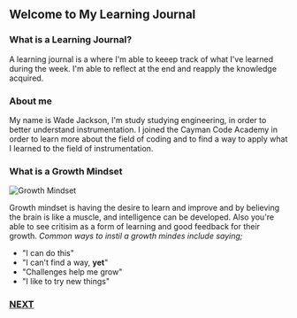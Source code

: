 ## Welcome to My Learning Journal

### What is a Learning Journal?

A learning journal is a where I'm able to keeep track of what I've learned during the week. I'm able to reflect at the end and reapply the knowledge acquired.

### About me

My name is Wade Jackson, I'm study studying engineering, in order to better understand instrumentation. I joined the Cayman Code Academy in order to learn more about the field of coding and to find a way to apply what I learned to the field of instrumentation.

### What is a Growth Mindset

![Growth Mindset](https://miro.medium.com/max/842/1*sL0D3flFssLBJWwyazm3RA.jpeg)

Growth mindset is having the desire to learn and improve and by believing the brain is like a muscle, and intelligence can be developed. Also you're able to see critisim as a form of learning and good feedback for their growth. _Common ways to instil a growth mindes include saying;_ 
* "I can do this"
* "I can't find a way, **yet**"
* "Challenges help me grow"
* "I like to try new things"

### [NEXT](learning-journal/command.md)
